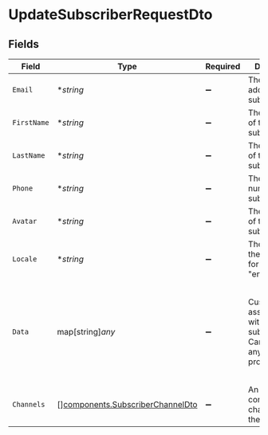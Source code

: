 # UpdateSubscriberRequestDto


## Fields

| Field                                                                                              | Type                                                                                               | Required                                                                                           | Description                                                                                        | Example                                                                                            |
| -------------------------------------------------------------------------------------------------- | -------------------------------------------------------------------------------------------------- | -------------------------------------------------------------------------------------------------- | -------------------------------------------------------------------------------------------------- | -------------------------------------------------------------------------------------------------- |
| `Email`                                                                                            | **string*                                                                                          | :heavy_minus_sign:                                                                                 | The email address of the subscriber.                                                               | john.doe@example.com                                                                               |
| `FirstName`                                                                                        | **string*                                                                                          | :heavy_minus_sign:                                                                                 | The first name of the subscriber.                                                                  | John                                                                                               |
| `LastName`                                                                                         | **string*                                                                                          | :heavy_minus_sign:                                                                                 | The last name of the subscriber.                                                                   | Doe                                                                                                |
| `Phone`                                                                                            | **string*                                                                                          | :heavy_minus_sign:                                                                                 | The phone number of the subscriber.                                                                | +1234567890                                                                                        |
| `Avatar`                                                                                           | **string*                                                                                          | :heavy_minus_sign:                                                                                 | The avatar URL of the subscriber.                                                                  | https://example.com/avatar.jpg                                                                     |
| `Locale`                                                                                           | **string*                                                                                          | :heavy_minus_sign:                                                                                 | The locale of the subscriber, for example "en-US".                                                 | en-US                                                                                              |
| `Data`                                                                                             | map[string]*any*                                                                                   | :heavy_minus_sign:                                                                                 | Custom data associated with the subscriber. Can contain any additional properties.                 | {<br/>"preferences": {<br/>"notifications": true,<br/>"theme": "dark"<br/>},<br/>"tags": [<br/>"premium",<br/>"newsletter"<br/>]<br/>} |
| `Channels`                                                                                         | [][components.SubscriberChannelDto](../../models/components/subscriberchanneldto.md)               | :heavy_minus_sign:                                                                                 | An array of communication channels for the subscriber.                                             |                                                                                                    |